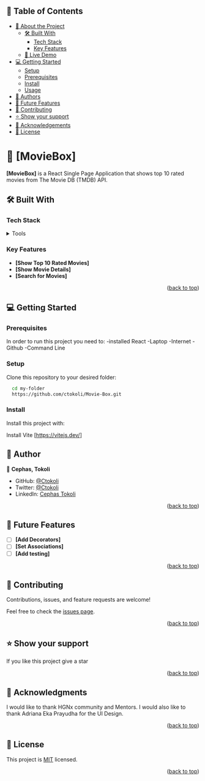 ## 📗 Table of Contents

- [📖 About the Project](#about-project)
  - [🛠 Built With](#built-with)
    - [Tech Stack](#tech-stack)
    - [Key Features](#key-features)
  - [🚀 Live Demo](#live-demo)
- [💻 Getting Started](#getting-started)
  - [Setup](#setup)
  - [Prerequisites](#prerequisites)
  - [Install](#install)
  - [Usage](#usage)
- [👥 Authors](#authors)
- [🔭 Future Features](#future-features)
- [🤝 Contributing](#contributing)
- [⭐️ Show your support](#support)
- [🙏 Acknowledgements](#acknowledgements)
- [📝 License](#license)

# 📖 [MovieBox] <a name="about-project"></a>

**[MovieBox]**  is a React Single Page Application that shows top 10 rated movies from The Movie DB (TMDB)  API. 



## 🛠 Built With <a name="built-with"></a>

### Tech Stack <a name="tech-stack"></a>

<details>
  <summary>Tools</summary>
  <ul>
    <li><a href="https://react.dev/">React</a></li>
  </ul>
  <ul>
    <li><a href="https://reactrouter.com/">React Router</a></li>
  </ul>
  <ul>
    <li><a href="https://tanstack.com/query/v3/">React Query</a></li>
  </ul>
</details>



### Key Features <a name="key-features"></a>

- **[Show Top 10 Rated Movies]**
- **[Show Movie Details]**
- **[Search for Movies]**


<p align="right">(<a href="#readme-top">back to top</a>)</p>

## 💻 Getting Started <a name="getting-started"></a>

### Prerequisites

In order to run this project you need to:
-installed React
-Laptop
-Internet
-Github
-Command Line

### Setup

Clone this repository to your desired folder:

```sh
  cd my-folder
  https://github.com/ctokoli/Movie-Box.git
```

### Install

Install this project with:

Install Vite [https://vitejs.dev/]

## 👥 Author <a name="authors"></a>

👤 **Cephas, Tokoli**

- GitHub: [@Ctokoli](https://github.com/ctokoli/)
- Twitter: [@Ctokoli](https://twitter.com/ctokoli)
- LinkedIn: [Cephas Tokoli](https://www.linkedin.com/in/cephas-tokoli-a25204123/)


<p align="right">(<a href="#readme-top">back to top</a>)</p>

## 🔭 Future Features <a name="future-features"></a>

- [ ] **[Add Decorators]**
- [ ] **[Set Associations]**
- [ ] **[Add testing]**

<p align="right">(<a href="#readme-top">back to top</a>)</p>

## 🤝 Contributing <a name="contributing"></a>

Contributions, issues, and feature requests are welcome!

Feel free to check the [issues page](../../issues/).

<p align="right">(<a href="#readme-top">back to top</a>)</p>

## ⭐️ Show your support <a name="support"></a>

If you like this project give a star

<p align="right">(<a href="#readme-top">back to top</a>)</p>

## 🙏 Acknowledgments <a name="acknowledgements"></a>

I would like to thank HGNx community and Mentors. 
I would also like to thank Adriana Eka Prayudha for the UI Design.
<p align="right">(<a href="#readme-top">back to top</a>)</p>



## 📝 License <a name="license"></a>

This project is [MIT](./LICENSE) licensed.

<p align="right">(<a href="#readme-top">back to top</a>)</p>
